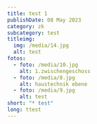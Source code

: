 ```yaml
---
title: test 1
publishDate: 08 May 2023
category: zk
subcategory: test
titleimg:
  img: /media/14.jpg
  alt: test
fotos:
  - foto: /media/10.jpg
    alt: 1.zwischengeschoss
  - foto: /media/8.jpg
    alt: haustechnik ebene
  - foto: /media/9.jpg
    alt: test
short: "* test"
long: ttest
---
```

